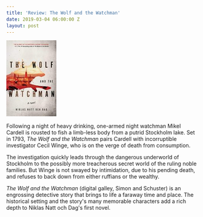 ```yaml
---
title: 'Review: The Wolf and the Watchman'
date: 2019-03-04 06:00:00 Z
layout: post
---
```


![](/assets/images/41GxKD6VnhL-132x200.jpg)

Following a night of heavy drinking, one-armed night watchman Mikel Cardell is rousted to fish a limb-less body from a putrid Stockholm lake. Set in 1793, _The Wolf and the Watchman_ pairs Cardell with incorruptible investigator Cecil Winge, who is on the verge of death from consumption.

The investigation quickly leads through the dangerous underworld of Stockholm to the possibly more treacherous secret world of the ruling noble families. But Winge is not swayed by intimidation, due to his pending death, and refuses to back down from either ruffians or the wealthy.

_The Wolf and the Watchman_ (digital galley, Simon and Schuster) is an engrossing detective story that brings to life a faraway time and place. The historical setting and the story's many memorable characters add a rich depth to Niklas Natt och Dag's first novel.
